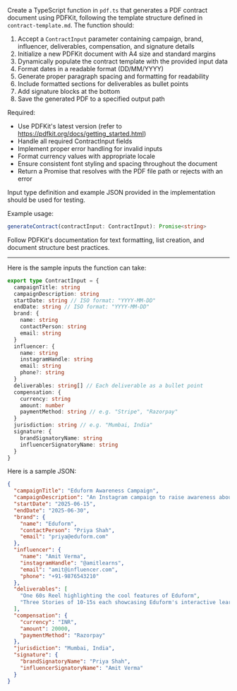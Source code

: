 Create a TypeScript function in `pdf.ts` that generates a PDF contract document using PDFKit, following the template structure defined in `contract-template.md`. The function should:

1. Accept a `ContractInput` parameter containing campaign, brand, influencer, deliverables, compensation, and signature details
2. Initialize a new PDFKit document with A4 size and standard margins
3. Dynamically populate the contract template with the provided input data
4. Format dates in a readable format (DD/MM/YYYY)
5. Generate proper paragraph spacing and formatting for readability
6. Include formatted sections for deliverables as bullet points
7. Add signature blocks at the bottom
8. Save the generated PDF to a specified output path

Required:

- Use PDFKit's latest version (refer to https://pdfkit.org/docs/getting_started.html)
- Handle all required ContractInput fields
- Implement proper error handling for invalid inputs
- Format currency values with appropriate locale
- Ensure consistent font styling and spacing throughout the document
- Return a Promise that resolves with the PDF file path or rejects with an error

Input type definition and example JSON provided in the implementation should be used for testing.

Example usage:

```typescript
generateContract(contractInput: ContractInput): Promise<string>
```

Follow PDFKit's documentation for text formatting, list creation, and document structure best practices.

---

Here is the sample inputs the function can take:

```typescript
export type ContractInput = {
  campaignTitle: string
  campaignDescription: string
  startDate: string // ISO format: "YYYY-MM-DD"
  endDate: string // ISO format: "YYYY-MM-DD"
  brand: {
    name: string
    contactPerson: string
    email: string
  }
  influencer: {
    name: string
    instagramHandle: string
    email: string
    phone?: string
  }
  deliverables: string[] // Each deliverable as a bullet point
  compensation: {
    currency: string
    amount: number
    paymentMethod: string // e.g. "Stripe", "Razorpay"
  }
  jurisdiction: string // e.g. "Mumbai, India"
  signature: {
    brandSignatoryName: string
    influencerSignatoryName: string
  }
}
```

Here is a sample JSON:

```json
{
  "campaignTitle": "Eduform Awareness Campaign",
  "campaignDescription": "An Instagram campaign to raise awareness about Eduform's new learning features targeting college students.",
  "startDate": "2025-06-15",
  "endDate": "2025-06-30",
  "brand": {
    "name": "Eduform",
    "contactPerson": "Priya Shah",
    "email": "priya@eduform.com"
  },
  "influencer": {
    "name": "Amit Verma",
    "instagramHandle": "@amitlearns",
    "email": "amit@influencer.com",
    "phone": "+91-9876543210"
  },
  "deliverables": [
    "One 60s Reel highlighting the cool features of Eduform",
    "Three Stories of 10-15s each showcasing Eduform's interactive learning tools"
  ],
  "compensation": {
    "currency": "INR",
    "amount": 20000,
    "paymentMethod": "Razorpay"
  },
  "jurisdiction": "Mumbai, India",
  "signature": {
    "brandSignatoryName": "Priya Shah",
    "influencerSignatoryName": "Amit Verma"
  }
}
```
